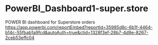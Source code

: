 # PowerBI_Dashboard1-super.store
POWER BI dashboard for Superstore orders
https://app.powerbi.com/reportEmbed?reportId=35985d8c-6b1f-4464-b14c-55fbab1a9fcd&autoAuth=true&ctid=1328f3ef-28b7-4d9e-8267-2ceb53effc04
